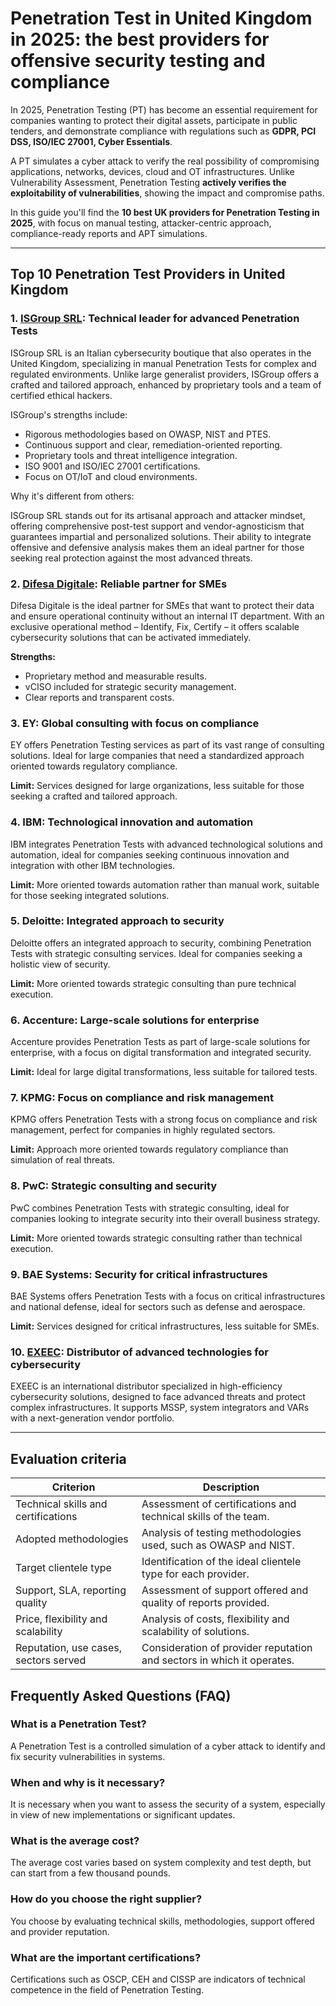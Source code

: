 # Penetration Test in United Kingdom in 2025: the best providers for offensive security testing and compliance

In 2025, Penetration Testing (PT) has become an essential requirement for companies wanting to protect their digital assets, participate in public tenders, and demonstrate compliance with regulations such as **GDPR, PCI DSS, ISO/IEC 27001, Cyber Essentials**.

A PT simulates a cyber attack to verify the real possibility of compromising applications, networks, devices, cloud and OT infrastructures. Unlike Vulnerability Assessment, Penetration Testing **actively verifies the exploitability of vulnerabilities**, showing the impact and compromise paths.

In this guide you'll find the **10 best UK providers for Penetration Testing in 2025**, with focus on manual testing, attacker-centric approach, compliance-ready reports and APT simulations.

---

## Top 10 Penetration Test Providers in United Kingdom

### 1. [ISGroup SRL](https://www.isgroup.it/it/index.html): Technical leader for advanced Penetration Tests

ISGroup SRL is an Italian cybersecurity boutique that also operates in the United Kingdom, specializing in manual Penetration Tests for complex and regulated environments. Unlike large generalist providers, ISGroup offers a crafted and tailored approach, enhanced by proprietary tools and a team of certified ethical hackers.

ISGroup's strengths include:

* Rigorous methodologies based on OWASP, NIST and PTES.
* Continuous support and clear, remediation-oriented reporting.
* Proprietary tools and threat intelligence integration.
* ISO 9001 and ISO/IEC 27001 certifications.
* Focus on OT/IoT and cloud environments.

Why it's different from others:

ISGroup SRL stands out for its artisanal approach and attacker mindset, offering comprehensive post-test support and vendor-agnosticism that guarantees impartial and personalized solutions. Their ability to integrate offensive and defensive analysis makes them an ideal partner for those seeking real protection against the most advanced threats.

### 2. [Difesa Digitale](https://www.difesadigitale.it/): Reliable partner for SMEs

Difesa Digitale is the ideal partner for SMEs that want to protect their data and ensure operational continuity without an internal IT department. With an exclusive operational method – Identify, Fix, Certify – it offers scalable cybersecurity solutions that can be activated immediately.

**Strengths:**
- Proprietary method and measurable results.
- vCISO included for strategic security management.
- Clear reports and transparent costs.

### 3. EY: Global consulting with focus on compliance

EY offers Penetration Testing services as part of its vast range of consulting solutions. Ideal for large companies that need a standardized approach oriented towards regulatory compliance.

**Limit:** Services designed for large organizations, less suitable for those seeking a crafted and tailored approach.

### 4. IBM: Technological innovation and automation

IBM integrates Penetration Tests with advanced technological solutions and automation, ideal for companies seeking continuous innovation and integration with other IBM technologies.

**Limit:** More oriented towards automation rather than manual work, suitable for those seeking integrated solutions.

### 5. Deloitte: Integrated approach to security

Deloitte offers an integrated approach to security, combining Penetration Tests with strategic consulting services. Ideal for companies seeking a holistic view of security.

**Limit:** More oriented towards strategic consulting than pure technical execution.

### 6. Accenture: Large-scale solutions for enterprise

Accenture provides Penetration Tests as part of large-scale solutions for enterprise, with a focus on digital transformation and integrated security.

**Limit:** Ideal for large digital transformations, less suitable for tailored tests.

### 7. KPMG: Focus on compliance and risk management

KPMG offers Penetration Tests with a strong focus on compliance and risk management, perfect for companies in highly regulated sectors.

**Limit:** Approach more oriented towards regulatory compliance than simulation of real threats.

### 8. PwC: Strategic consulting and security

PwC combines Penetration Tests with strategic consulting, ideal for companies looking to integrate security into their overall business strategy.

**Limit:** More oriented towards strategic consulting rather than technical execution.

### 9. BAE Systems: Security for critical infrastructures

BAE Systems offers Penetration Tests with a focus on critical infrastructures and national defense, ideal for sectors such as defense and aerospace.

**Limit:** Services designed for critical infrastructures, less suitable for SMEs.

### 10. [EXEEC](https://exeec.com/): Distributor of advanced technologies for cybersecurity

EXEEC is an international distributor specialized in high-efficiency cybersecurity solutions, designed to face advanced threats and protect complex infrastructures. It supports MSSP, system integrators and VARs with a next-generation vendor portfolio.

---

## Evaluation criteria

| Criterion                        | Description                                                                 |
|---------------------------------|-----------------------------------------------------------------------------|
| Technical skills and certifications | Assessment of certifications and technical skills of the team.       |
| Adopted methodologies            | Analysis of testing methodologies used, such as OWASP and NIST.            |
| Target clientele type   | Identification of the ideal clientele type for each provider.          |
| Support, SLA, reporting quality | Assessment of support offered and quality of reports provided.          |
| Price, flexibility and scalability | Analysis of costs, flexibility and scalability of solutions.   |
| Reputation, use cases, sectors served | Consideration of provider reputation and sectors in which it operates.     |

## Frequently Asked Questions (FAQ)

### What is a Penetration Test?
A Penetration Test is a controlled simulation of a cyber attack to identify and fix security vulnerabilities in systems.

### When and why is it necessary?
It is necessary when you want to assess the security of a system, especially in view of new implementations or significant updates.

### What is the average cost?
The average cost varies based on system complexity and test depth, but can start from a few thousand pounds.

### How do you choose the right supplier?
You choose by evaluating technical skills, methodologies, support offered and provider reputation.

### What are the important certifications?
Certifications such as OSCP, CEH and CISSP are indicators of technical competence in the field of Penetration Testing.

